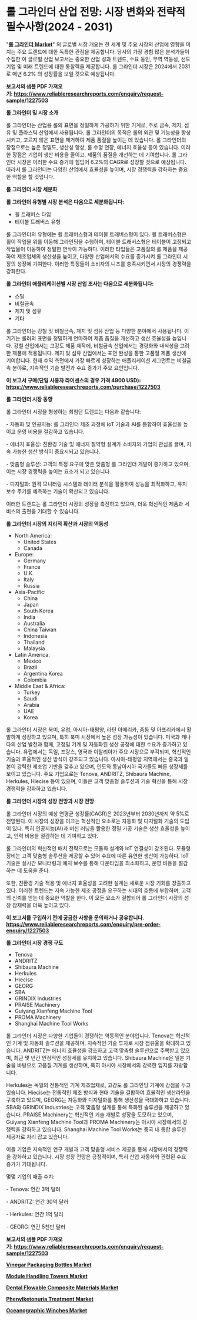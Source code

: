 <p><h1>롤 그라인더 산업 전망: 시장 변화와 전략적 필수사항(2024 - 2031)</h1></p><p>"<strong><a href="https://www.reliableresearchreports.com/roll-grinders-r1227503?utm_campaign=105&utm_medium=7&utm_source=Github&utm_content=ia&utm_term=03122024&utm_id=roll-grinders">롤 그라인더 Market</a></strong>" 의 글로벌 시장 개요는 전 세계 및 주요 시장의 산업에 영향을 미치는 주요 트렌드에 대한 독특한 관점을 제공합니다. 당사의 가장 경험 많은 분석가들이 수집한 이 글로벌 산업 보고서는 중요한 산업 성과 트렌드, 수요 동인, 무역 역동성, 선도 기업 및 미래 트렌드에 대한 통찰력을 제공합니다. 롤 그라인더 시장은 2024에서 2031로 매년 6.2% 의 성장률을 보일 것으로 예상됩니다.&nbsp;</p>
<p><strong>보고서의 샘플 PDF 가져오기:&nbsp;<a href="https://www.reliableresearchreports.com/enquiry/request-sample/1227503?utm_campaign=105&utm_medium=7&utm_source=Github&utm_content=ia&utm_term=03122024&utm_id=roll-grinders">https://www.reliableresearchreports.com/enquiry/request-sample/1227503</a></strong></p>
<p><strong>롤 그라인더 및 시장 소개</strong></p>
<p><p>롤 그라인더는 산업용 롤의 표면을 정밀하게 가공하기 위한 기계로, 주로 금속, 제지, 섬유 및 플라스틱 산업에서 사용됩니다. 롤 그라인더의 목적은 롤의 외관 및 기능성을 향상시키고, 고르지 않은 표면을 제거하여 제품 품질을 높이는 데 있습니다. 롤 그라인더의 장점으로는 높은 정밀도, 생산성 향상, 롤 수명 연장, 에너지 효율성 등이 있습니다. 이러한 장점은 기업이 생산 비용을 줄이고, 제품의 품질을 개선하는 데 기여합니다. 롤 그라인더 시장은 이러한 수요 증가에 힘입어 6.2%의 CAGR로 성장할 것으로 예상됩니다. 따라서 롤 그라인더는 다양한 산업에서 효율성을 높이며, 시장 경쟁력을 강화하는 중요한 역할을 할 것입니다.</p></p>
<p><strong>롤 그라인더 시장 세분화</strong></p>
<p><strong>롤 그라인더 유형별 시장 분석은 다음으로 세분화됩니다:</strong></p>
<p><ul><li>휠 트래버스 타입</li><li>테이블 트래버스 유형</li></ul></p>
<p><p>롤 그라인더의 유형에는 휠 트래버스형과 테이블 트래버스형이 있다. 휠 트래버스형은 휠이 작업물 위를 이동해 그라인딩을 수행하며, 테이블 트래버스형은 테이블이 고정되고 작업물이 이동하여 정밀한 연삭이 가능하다. 이러한 타입들은 고품질의 롤 제품을 제공하여 제조업체의 생산성을 높이고, 다양한 산업에서의 수요를 증가시켜 롤 그라인더 시장의 성장에 기여한다. 이러한 특징들이 소비자의 니즈를 충족시키면서 시장의 경쟁력을 강화한다.</p></p>
<p><strong>롤 그라인더 애플리케이션별 시장 산업 조사는 다음으로 세분화됩니다:</strong></p>
<p><ul><li>스틸</li><li>비철금속</li><li>제지 및 섬유</li><li>기타</li></ul></p>
<p><p>롤 그라인더는 강철 및 비철금속, 제지 및 섬유 산업 등 다양한 분야에서 사용됩니다. 이 기기는 롤러의 표면을 정밀하게 연마하여 제품 품질을 개선하고 생산 효율성을 높입니다. 강철 산업에서는 고강도 제품 제작에, 비철금속 산업에서는 경량화와 내식성을 고려한 제품에 적용됩니다. 제지 및 섬유 산업에서는 표면 완성을 통한 고품질 제품 생산에 기여합니다. 현재 수익 측면에서 가장 빠르게 성장하는 애플리케이션 세그먼트는 비철금속 분야로, 지속적인 기술 발전과 수요 증가가 주요 요인입니다.</p></p>
<p><strong>이 보고서 구매(단일 사용자 라이센스의 경우 가격 4900 USD): <a href="https://www.reliableresearchreports.com/purchase/1227503?utm_campaign=105&utm_medium=7&utm_source=Github&utm_content=ia&utm_term=03122024&utm_id=roll-grinders">https://www.reliableresearchreports.com/purchase/1227503</a></strong></p>
<p><strong>롤 그라인더 시장 동향</strong></p>
<p><p>롤 그라인더 시장을 형성하는 최첨단 트렌드는 다음과 같습니다:</p><p>- 자동화 및 인공지능: 롤 그라인더 제조 과정에 IoT 기술과 AI를 통합하여 효율성을 높이고 운영 비용을 절감하고 있습니다.</p><p>  </p><p>- 에너지 효율성: 친환경 기술 및 에너지 절약형 설계가 소비자와 기업의 관심을 끌며, 지속 가능한 생산 방식이 중요시되고 있습니다.</p><p>- 맞춤형 솔루션: 고객의 특정 요구에 맞춘 맞춤형 롤 그라인더 개발이 증가하고 있으며, 이는 시장 경쟁력을 높이는 요소가 되고 있습니다.</p><p>- 디지털화: 원격 모니터링 시스템과 데이터 분석을 활용하여 성능을 최적화하고, 유지 보수 주기를 예측하는 기술이 확산되고 있습니다.</p><p>이러한 트렌드는 롤 그라인더 시장의 성장을 촉진하고 있으며, 더욱 혁신적인 제품과 서비스의 출현을 기대할 수 있습니다.</p></p>
<p><strong>롤 그라인더 시장의 지리적 확산과 시장의 역동성</strong></p>
<p><ul>
    <li>
        North America:
        <ul>
            <li>United States</li>
            <li>Canada</li>
        </ul>
    </li>
    <li>
        Europe:
        <ul>
            <li>Germany</li>
            <li>France</li>
            <li>U.K.</li>
            <li>Italy</li>
            <li>Russia</li>
        </ul>
    </li>
    <li>
        Asia-Pacific:
        <ul>
            <li>China</li>
            <li>Japan</li>
            <li>South Korea</li>
            <li>India</li>
            <li>Australia</li>
            <li>China Taiwan</li>
            <li>Indonesia</li>
            <li>Thailand</li>
            <li>Malaysia</li>
        </ul>
    </li>
    <li>
        Latin America:
        <ul>
            <li>Mexico</li>
            <li>Brazil</li>
            <li>Argentina Korea</li>
            <li>Colombia</li>
        </ul>
    </li>
    <li>
        Middle East & Africa:
        <ul>
            <li>Turkey</li>
            <li>Saudi</li>
            <li>Arabia</li>
            <li>UAE</li>
            <li>Korea</li>
        </ul>
    </li>
    </ul></p>
<p><p>롤 그라인더 시장은 북미, 유럽, 아시아-태평양, 라틴 아메리카, 중동 및 아프리카에서 활발하게 성장하고 있으며, 특히 북미 시장에서 높은 성장 가능성이 있습니다. 미국과 캐나다의 산업 발전과 함께, 고정밀 기계 및 자동화된 생산 공정에 대한 수요가 증가하고 있습니다. 유럽에서는 독일, 프랑스, 영국과 이탈리아가 주요 시장으로 부각되며, 혁신적인 기술과 효율적인 생산 방식이 강조되고 있습니다. 아시아-태평양 지역에서는 중국과 일본이 강력한 제조업 기반을 갖추고 있으며, 인도와 동남아시아 국가들도 빠른 성장세를 보이고 있습니다. 주요 기업으로는 Tenova, ANDRITZ, Shibaura Machine, Herkules, Hiecise 등이 있으며, 이들은 고객 맞춤형 솔루션과 기술 혁신을 통해 시장 경쟁력을 강화하고 있습니다.</p></p>
<p><strong>롤 그라인더 시장의 성장 전망과 시장 전망</strong></p>
<p><p>롤 그라인더 시장의 예상 연평균 성장률(CAGR)은 2023년부터 2030년까지 약 5%로 전망된다. 이 시장의 성장을 이끄는 혁신적인 요소로는 자동화 및 디지털화 기술의 도입이 있다. 특히 인공지능(AI)과 머신 러닝을 활용한 정밀 가공 기술은 생산 효율성을 높이고, 인력 비용을 절감하는 데 기여하고 있다.</p><p>롤 그라인더의 혁신적인 배치 전략으로는 모듈화 설계와 IoT 연결성이 강조된다. 모듈형 장비는 고객 맞춤형 솔루션을 제공할 수 있어 수요에 따른 유연한 생산이 가능하다. IoT 기술은 실시간 모니터링과 예지 보수를 통해 다운타임을 최소화하고, 운영 비용을 절감하는 데 도움을 준다.</p><p>또한, 친환경 기술 적용 및 에너지 효율성을 고려한 설계는 새로운 시장 기회를 창출하고 있다. 이러한 트렌드는 지속 가능한 제조 공정을 요구하는 시대의 흐름에 부합하며, 고객의 신뢰를 얻는 데 중요한 역할을 한다. 이 모든 요소가 결합되어 롤 그라인더 시장의 성장 잠재력을 더욱 높이고 있다.</p></p>
<p><strong>이 보고서를 구입하기 전에 궁금한 사항을 문의하거나 공유합니다. <a href="https://www.reliableresearchreports.com/enquiry/pre-order-enquiry/1227503?utm_campaign=105&utm_medium=7&utm_source=Github&utm_content=ia&utm_term=03122024&utm_id=roll-grinders">https://www.reliableresearchreports.com/enquiry/pre-order-enquiry/1227503</a></strong></p>
<p><strong>롤 그라인더 시장 경쟁 구도</strong></p>
<p><ul><li>Tenova</li><li>ANDRITZ</li><li>Shibaura Machine</li><li>Herkules</li><li>Hiecise</li><li>GEORG</li><li>SBA</li><li>GRINDIX Industries</li><li>PRAISE Machinery</li><li>Guiyang Xianfeng Machine Tool</li><li>PROMA Machinery</li><li>Shanghai Machine Tool Works</li></ul></p>
<p><p>롤 그라인더 시장은 다양한 기업들이 경쟁하는 역동적인 분야입니다. Tenova는 혁신적인 기계 및 자동화 솔루션을 제공하며, 지속적인 기술 투자로 시장 점유율을 확대하고 있습니다. ANDRITZ는 에너지 효율성을 강조하고 고객 맞춤형 솔루션으로 주목받고 있으며, 최근 몇 년간 안정적인 성장세를 유지하고 있습니다. Shibaura Machine은 일본 기술을 바탕으로 고품질 기계를 생산하며, 특히 아시아 시장에서의 강력한 입지를 자랑합니다.</p><p>Herkules는 독일의 전통적인 기계 제조업체로, 고강도 롤 그라인딩 기계에 강점을 두고 있습니다. Hiecise는 전통적인 제조 방식과 현대 기술을 결합하여 효율적인 생산라인을 구축하고 있으며, GEORG는 자동화와 디지털화를 통해 생산성을 극대화하고 있습니다. SBA와 GRINDIX Industries는 고객 맞춤형 설계를 통해 특화된 솔루션을 제공하고 있습니다. PRAISE Machinery는 혁신적인 기술 개발로 성장을 도모하고 있으며, Guiyang Xianfeng Machine Tool과 PROMA Machinery는 아시아 시장에서의 경쟁력을 강화하고 있습니다. Shanghai Machine Tool Works는 중국 내 통합 솔루션 제공자로 자리 잡고 있습니다.</p><p>이들 기업은 지속적인 연구 개발과 고객 맞춤형 서비스 제공을 통해 시장에서의 경쟁력을 강화하고 있습니다. 시장 성장 전망은 긍정적이며, 특히 산업 자동화와 관련된 수요 증가가 기대됩니다.</p><p>몇몇 기업의 매출 수치:</p><p>- Tenova: 연간 3억 달러</p><p>- ANDRITZ: 연간 30억 달러</p><p>- Herkules: 연간 1억 달러</p><p>- GEORG: 연간 5천만 달러</p></p>
<p><strong>보고서의 샘플 PDF 가져오기:&nbsp;<a href="https://www.reliableresearchreports.com/enquiry/request-sample/1227503?utm_campaign=105&utm_medium=7&utm_source=Github&utm_content=ia&utm_term=03122024&utm_id=roll-grinders">https://www.reliableresearchreports.com/enquiry/request-sample/1227503</a></strong></p>
<p><strong><p><a href="https://github.com/dmitriyvo6rog/Market-Research-Report-List-1/blob/main/vinegar-packaging-bottles-market.md?utm_campaign=105&utm_medium=7&utm_source=Github&utm_content=ia&utm_term=03122024&utm_id=roll-grinders">Vinegar Packaging Bottles Market</a></p><p><a href="https://issuu.com/reportprime-2/docs/module-handling-towers-market-size-2030.pptx?utm_campaign=105&utm_medium=7&utm_source=Github&utm_content=ia&utm_term=03122024&utm_id=roll-grinders">Module Handling Towers Market</a></p><p><a href="https://github.com/petbigbeepjn/Market-Research-Report-List-1/blob/main/dental-flowable-composite-materials-market.md?utm_campaign=105&utm_medium=7&utm_source=Github&utm_content=ia&utm_term=03122024&utm_id=roll-grinders">Dental Flowable Composite Materials Market</a></p><p><a href="https://www.linkedin.com/pulse/latest-trend-analysis-phenylketonuria-treatment-market-fpfce?utm_campaign=105&utm_medium=7&utm_source=Github&utm_content=ia&utm_term=03122024&utm_id=roll-grinders">Phenylketonuria Treatment Market</a></p><p><a href="https://issuu.com/reportprime-2/docs/oceanographic-winches-market-size-2030.pptx?utm_campaign=105&utm_medium=7&utm_source=Github&utm_content=ia&utm_term=03122024&utm_id=roll-grinders">Oceanographic Winches Market</a></p></strong></p>
<p></p>
